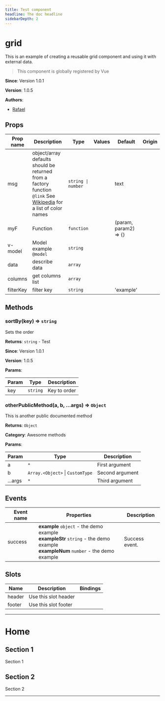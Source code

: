```yaml
---
title: Test component
headline: The doc headline
sidebarDepth: 2
---
```


# grid

This is an example of creating a reusable grid component and using it with external data.

> This component is globally registered by Vue

**Since**: Version 1.0.1

**Version**: 1.0.5

**Authors**:
- [Rafael](https://github.com/rafaesc92)

## Props

| Prop name | Description | Type | Values | Default | Origin |
| - | - | - | - | - | - |
| msg | object/array defaults should be returned from a factory function<br/>`@link` See [Wikipedia](https://en.wikipedia.org/wiki/Web_colors#HTML_color_names) for a list of color names | `string \| number` | | text | |
| myF | Function | `function` | | (param, param2) => {} | |
| v-model | Model example<br/>`@model` | `string` | | | |
| data | describe data | `array` | | | |
| columns | get columns list | `array` | | | |
| filterKey | filter key | `string` | | 'example' | |

## Methods

### sortBy(key) ⇒ `string`
Sets the order

**Returns**: `string` - Test

**Since**: Version 1.0.1

**Version**: 1.0.5

**Params**:


| Param | Type | Description |
| --- | --- | --- |
| key | `string` | Key to order |

### otherPublicMethod(a, b, ...args) ⇒ `Object`
This is another public documented method

**Returns**: `Object`

**Category**: Awesome methods

**Params**:


| Param | Type | Description |
| --- | --- | --- |
| a | `*` | First argument |
| b | `Array.<Object>` \| `CustomType` | Second argument |
| ...args | `*` | Third argument |

## Events

| Event name | Properties | Description |
| - | - | - |
| success | **example** `object` - the demo example<br/>**exampleStr** `string` - the demo example<br/>**exampleNum** `number` - the demo example | Success event. |

## Slots

| Name | Description | Bindings |
| - | - | - |
| header | Use this slot header | |
| footer | Use this slot footer | |

---

# Home

## Section 1

Section 1

## Section 2

Section 2

---
